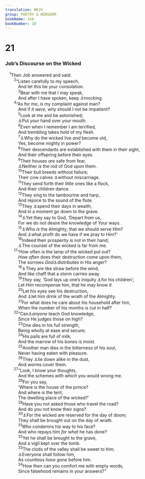 ```yaml
---
translation: NKJV
group: POETRY & WINSDOM
bookName: Job 
bookNumber: 18
---
```


<div class="title"><h1>21</h1><h3>Job’s Discourse on the Wicked</h3></div>
<span class="verse giop_21_1"> <sup>1</sup>Then Job answered and said:<br/></span>
<span class="verse giop_21_2">  <sup>2</sup>“Listen carefully to my speech,<br/>   And let this be your consolation.<br/></span>
<span class="verse giop_21_3">   <sup>3</sup>Bear with me that I may speak,<br/>   And after I have spoken, keep <a data-toggle="tooltip" data-placement="bottom" title="Job 16:10">⚓</a>mocking.<br/></span>
<span class="verse giop_21_4">  <sup>4</sup>“As for me, <i>is</i> my complaint against man?<br/>   And if <i>it</i> <i>were,</i> why should I not be impatient?<br/></span>
<span class="verse giop_21_5">   <sup>5</sup>Look at me and be astonished;<br/>   <a data-toggle="tooltip" data-placement="bottom" title="Judg. 18:19; Job 13:5; 29:9; 40:4">⚓</a>Put <i>your</i> hand over <i>your</i> mouth.<br/></span>
<span class="verse giop_21_6">   <sup>6</sup>Even when I remember I am terrified,<br/>   And trembling takes hold of my flesh.<br/></span>
<span class="verse giop_21_7">   <sup>7</sup><a data-toggle="tooltip" data-placement="bottom" title="Job 12:6; Ps. 17:10, 14; 73:3, 12; (Jer. 12:1); Hab. 1:13, 16">⚓</a>Why do the wicked live <i>and</i> become old,<br/>   Yes, become mighty in power?<br/></span>
<span class="verse giop_21_8">   <sup>8</sup>Their descendants are established with them in their sight,<br/>   And their offspring before their eyes.<br/></span>
<span class="verse giop_21_9">   <sup>9</sup>Their houses <i>are</i> safe from fear,<br/>   <a data-toggle="tooltip" data-placement="bottom" title="Ps. 73:5">⚓</a>Neither <i>is</i> the rod of God upon them.<br/></span>
<span class="verse giop_21_10">   <sup>10</sup>Their bull breeds without failure;<br/>   Their cow calves <a data-toggle="tooltip" data-placement="bottom" title="Ex. 23:26">⚓</a>without miscarriage.<br/></span>
<span class="verse giop_21_11">   <sup>11</sup>They send forth their little ones like a flock,<br/>   And their children dance.<br/></span>
<span class="verse giop_21_12">   <sup>12</sup>They sing to the tambourine and harp,<br/>   And rejoice to the sound of the flute.<br/></span>
<span class="verse giop_21_13">   <sup>13</sup>They <a data-toggle="tooltip" data-placement="bottom" title="Job 21:23; 36:11">⚓</a>spend their days in wealth,<br/>   And in a moment go down to the grave.<br/></span>
<span class="verse giop_21_14">   <sup>14</sup><a data-toggle="tooltip" data-placement="bottom" title="Job 22:17">⚓</a>Yet they say to God, ‘Depart from us,<br/>   For we do not desire the knowledge of Your ways.<br/></span>
<span class="verse giop_21_15">   <sup>15</sup><a data-toggle="tooltip" data-placement="bottom" title="Ex. 5:2; Job 22:17; 34:9">⚓</a>Who <i>is</i> the Almighty, that we should serve Him?<br/>   And <a data-toggle="tooltip" data-placement="bottom" title="Job 35:3; Mal. 3:14">⚓</a>what profit do we have if we pray to Him?’<br/></span>
<span class="verse giop_21_16">   <sup>16</sup>Indeed their prosperity <i>is</i> not in their hand;<br/>   <a data-toggle="tooltip" data-placement="bottom" title="Job 22:18; Ps. 1:1; Prov. 1:10">⚓</a>The counsel of the wicked is far from me.<br/></span>
<span class="verse giop_21_17">  <sup>17</sup>“How often is the lamp of the wicked put out?<br/>   <i>How</i> <i>often</i> does their destruction come upon them,<br/>   The sorrows <i>God</i><a data-toggle="tooltip" data-placement="bottom" title="(Job 31:2, 3; Luke 12:46)">⚓</a>distributes in His anger?<br/></span>
<span class="verse giop_21_18">   <sup>18</sup><a data-toggle="tooltip" data-placement="bottom" title="Ps. 1:4; 35:5; Is. 17:13; Hos. 13:3">⚓</a>They are like straw before the wind,<br/>   And like chaff that a storm carries away.<br/></span>
<span class="verse giop_21_19">   <sup>19</sup><i>They</i> <i>say,</i> ‘God lays up one’s iniquity <a data-toggle="tooltip" data-placement="bottom" title="(Ex. 20:5); Jer. 31:29; Ezek. 18:2">⚓</a>for his children’;<br/>   Let Him recompense him, that he may know <i>it.</i><br/></span>
<span class="verse giop_21_20">   <sup>20</sup>Let his eyes see his destruction,<br/>   And <a data-toggle="tooltip" data-placement="bottom" title="Ps. 75:8; Is. 51:17; Jer. 25:15; Rev. 14:10; 19:15">⚓</a>let him drink of the wrath of the Almighty.<br/></span>
<span class="verse giop_21_21">   <sup>21</sup>For what does he care about his household after him,<br/>   When the number of his months is cut in half?<br/></span>
<span class="verse giop_21_22">  <sup>22</sup>“Can<a data-toggle="tooltip" data-placement="bottom" title="Job 35:11; 36:22; (Is. 40:13; 45:9; Rom. 11:34; 1 Cor. 2:16)">⚓</a><i>anyone</i> teach God knowledge,<br/>   Since He judges those on high?<br/></span>
<span class="verse giop_21_23">   <sup>23</sup>One dies in his full strength,<br/>   Being wholly at ease and secure;<br/></span>
<span class="verse giop_21_24">   <sup>24</sup>His pails are full of milk,<br/>   And the marrow of his bones is moist.<br/></span>
<span class="verse giop_21_25">   <sup>25</sup>Another man dies in the bitterness of his soul,<br/>   Never having eaten with pleasure.<br/></span>
<span class="verse giop_21_26">   <sup>26</sup>They <a data-toggle="tooltip" data-placement="bottom" title="Job 3:13; 20:11; Eccl. 9:2">⚓</a>lie down alike in the dust,<br/>   And worms cover them.<br/></span>
<span class="verse giop_21_27">  <sup>27</sup>“Look, I know your thoughts,<br/>   And the schemes <i>with</i> <i>which</i> you would wrong me.<br/></span>
<span class="verse giop_21_28">   <sup>28</sup>For you say,<br/>   ‘Where <i>is</i> the house of the prince?<br/>   And where <i>is</i> the tent,<br/>   The dwelling place of the wicked?’<br/></span>
<span class="verse giop_21_29">   <sup>29</sup>Have you not asked those who travel the road?<br/>   And do you not know their signs?<br/></span>
<span class="verse giop_21_30">   <sup>30</sup><a data-toggle="tooltip" data-placement="bottom" title="Job 20:29; (Prov. 16:4; 2 Pet. 2:9)">⚓</a>For the wicked are reserved for the day of doom;<br/>   They shall be brought out on the day of wrath.<br/></span>
<span class="verse giop_21_31">   <sup>31</sup>Who condemns his way to his face?<br/>   And who repays him <i>for</i> <i>what</i> he has done?<br/></span>
<span class="verse giop_21_32">   <sup>32</sup>Yet he shall be brought to the grave,<br/>   And a vigil kept over the tomb.<br/></span>
<span class="verse giop_21_33">   <sup>33</sup>The clods of the valley shall be sweet to him;<br/>   <a data-toggle="tooltip" data-placement="bottom" title="Heb. 9:27">⚓</a>Everyone shall follow him,<br/>   As countless <i>have</i> <i>gone</i> before him.<br/></span>
<span class="verse giop_21_34">   <sup>34</sup>How then can you comfort me with empty words,<br/>   Since falsehood remains in your answers?”<br/></span>
